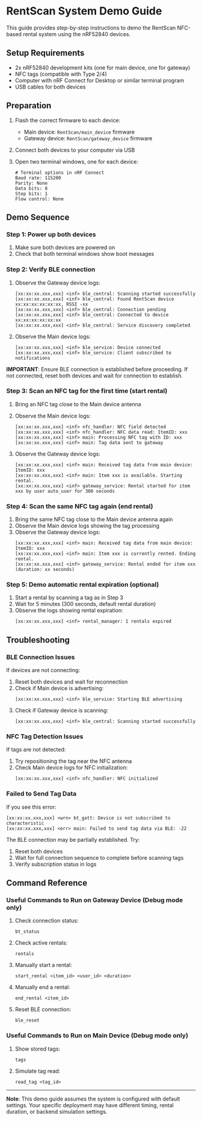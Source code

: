 # RentScan System Demo Guide

This guide provides step-by-step instructions to demo the RentScan NFC-based rental system using the nRF52840 devices.

## Setup Requirements

- 2x nRF52840 development kits (one for main device, one for gateway)
- NFC tags (compatible with Type 2/4)
- Computer with nRF Connect for Desktop or similar terminal program
- USB cables for both devices

## Preparation

1. Flash the correct firmware to each device:
   - Main device: `RentScan/main_device` firmware
   - Gateway device: `RentScan/gateway_device` firmware

2. Connect both devices to your computer via USB

3. Open two terminal windows, one for each device:
   ```
   # Terminal options in nRF Connect
   Baud rate: 115200
   Parity: None
   Data bits: 8
   Stop bits: 1
   Flow control: None
   ```

## Demo Sequence

### Step 1: Power up both devices

1. Make sure both devices are powered on
2. Check that both terminal windows show boot messages

### Step 2: Verify BLE connection

1. Observe the Gateway device logs:
   ```
   [xx:xx:xx.xxx,xxx] <inf> ble_central: Scanning started successfully
   [xx:xx:xx.xxx,xxx] <inf> ble_central: Found RentScan device xx:xx:xx:xx:xx:xx, RSSI -xx
   [xx:xx:xx.xxx,xxx] <inf> ble_central: Connection pending
   [xx:xx:xx.xxx,xxx] <inf> ble_central: Connected to device xx:xx:xx:xx:xx:xx
   [xx:xx:xx.xxx,xxx] <inf> ble_central: Service discovery completed
   ```

2. Observe the Main device logs:
   ```
   [xx:xx:xx.xxx,xxx] <inf> ble_service: Device connected
   [xx:xx:xx.xxx,xxx] <inf> ble_service: Client subscribed to notifications
   ```

**IMPORTANT**: Ensure BLE connection is established before proceeding. If not connected, reset both devices and wait for connection to establish.

### Step 3: Scan an NFC tag for the first time (start rental)

1. Bring an NFC tag close to the Main device antenna
2. Observe the Main device logs:
   ```
   [xx:xx:xx.xxx,xxx] <inf> nfc_handler: NFC field detected
   [xx:xx:xx.xxx,xxx] <inf> nfc_handler: NFC data read: ItemID: xxx
   [xx:xx:xx.xxx,xxx] <inf> main: Processing NFC tag with ID: xxx
   [xx:xx:xx.xxx,xxx] <inf> main: Tag data sent to gateway
   ```

3. Observe the Gateway device logs:
   ```
   [xx:xx:xx.xxx,xxx] <inf> main: Received tag data from main device: ItemID: xxx
   [xx:xx:xx.xxx,xxx] <inf> main: Item xxx is available. Starting rental.
   [xx:xx:xx.xxx,xxx] <inf> gateway_service: Rental started for item xxx by user auto_user for 300 seconds
   ```

### Step 4: Scan the same NFC tag again (end rental)

1. Bring the same NFC tag close to the Main device antenna again
2. Observe the Main device logs showing the tag processing
3. Observe the Gateway device logs:
   ```
   [xx:xx:xx.xxx,xxx] <inf> main: Received tag data from main device: ItemID: xxx
   [xx:xx:xx.xxx,xxx] <inf> main: Item xxx is currently rented. Ending rental.
   [xx:xx:xx.xxx,xxx] <inf> gateway_service: Rental ended for item xxx (duration: xx seconds)
   ```

### Step 5: Demo automatic rental expiration (optional)

1. Start a rental by scanning a tag as in Step 3
2. Wait for 5 minutes (300 seconds, default rental duration)
3. Observe the logs showing rental expiration:
   ```
   [xx:xx:xx.xxx,xxx] <inf> rental_manager: 1 rentals expired
   ```

## Troubleshooting

### BLE Connection Issues

If devices are not connecting:
1. Reset both devices and wait for reconnection
2. Check if Main device is advertising:
   ```
   [xx:xx:xx.xxx,xxx] <inf> ble_service: Starting BLE advertising
   ```
3. Check if Gateway device is scanning:
   ```
   [xx:xx:xx.xxx,xxx] <inf> ble_central: Scanning started successfully
   ```

### NFC Tag Detection Issues

If tags are not detected:
1. Try repositioning the tag near the NFC antenna
2. Check Main device logs for NFC initialization:
   ```
   [xx:xx:xx.xxx,xxx] <inf> nfc_handler: NFC initialized
   ```

### Failed to Send Tag Data

If you see this error:
```
[xx:xx:xx.xxx,xxx] <wrn> bt_gatt: Device is not subscribed to characteristic
[xx:xx:xx.xxx,xxx] <err> main: Failed to send tag data via BLE: -22
```

The BLE connection may be partially established. Try:
1. Reset both devices
2. Wait for full connection sequence to complete before scanning tags
3. Verify subscription status in logs

## Command Reference

### Useful Commands to Run on Gateway Device (Debug mode only)

1. Check connection status:
   ```
   bt_status
   ```

2. Check active rentals:
   ```
   rentals
   ```

3. Manually start a rental:
   ```
   start_rental <item_id> <user_id> <duration>
   ```

4. Manually end a rental:
   ```
   end_rental <item_id>
   ```

5. Reset BLE connection:
   ```
   ble_reset
   ```

### Useful Commands to Run on Main Device (Debug mode only)

1. Show stored tags:
   ```
   tags
   ```

2. Simulate tag read:
   ```
   read_tag <tag_id>
   ```

---

**Note**: This demo guide assumes the system is configured with default settings. Your specific deployment may have different timing, rental duration, or backend simulation settings. 